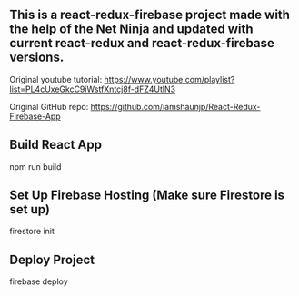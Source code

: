 ## This is a react-redux-firebase project made with the help of the Net Ninja and updated with current react-redux and react-redux-firebase versions.

Original youtube tutorial: https://www.youtube.com/playlist?list=PL4cUxeGkcC9iWstfXntcj8f-dFZ4UtlN3

Original GitHub repo: https://github.com/iamshaunjp/React-Redux-Firebase-App

## Build React App
npm run build

## Set Up Firebase Hosting (Make sure Firestore is set up)
firestore init

## Deploy Project
firebase deploy
